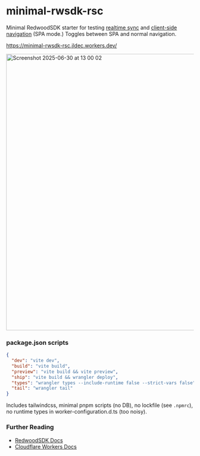 # minimal-rwsdk-rsc
Minimal RedwoodSDK starter for testing [realtime sync](https://docs.rwsdk.com/core/realtime/) and [client-side navigation](https://docs.rwsdk.com/guides/frontend/client-side-nav/) (SPA mode.) Toggles between SPA and normal navigation.

https://minimal-rwsdk-rsc.jldec.workers.dev/

<img width="740" alt="Screenshot 2025-06-30 at 13 00 02" src="https://github.com/user-attachments/assets/12f58811-820b-4ab5-b9ee-da8feb32f940" />


### package.json scripts
```json
{
  "dev": "vite dev",
  "build": "vite build",
  "preview": "vite build && vite preview",
  "ship": "vite build && wrangler deploy",
  "types": "wrangler types --include-runtime false --strict-vars false",
  "tail": "wrangler tail"
}
```
Includes tailwindcss, minimal pnpm scripts (no DB), no lockfile (see `.npmrc`), no runtime types in worker-configuration.d.ts (too noisy).

### Further Reading
- [RedwoodSDK Docs](https://docs.rwsdk.com/)
- [Cloudflare Workers Docs](https://developers.cloudflare.com/workers/)
